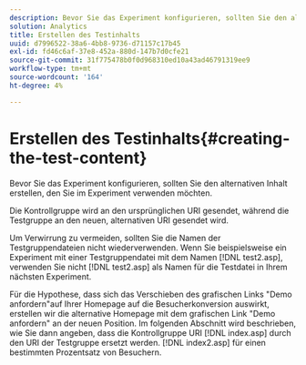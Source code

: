 ```yaml
---
description: Bevor Sie das Experiment konfigurieren, sollten Sie den alternativen Inhalt erstellen, den Sie im Experiment verwenden möchten.
solution: Analytics
title: Erstellen des Testinhalts
uuid: d7996522-38a6-4bb8-9736-d71157c17b45
exl-id: fd46c6af-37e8-452a-880d-147b7d0cfe21
source-git-commit: 31f775478b0f0d968310ed10a43ad46791319ee9
workflow-type: tm+mt
source-wordcount: '164'
ht-degree: 4%

---
```


# Erstellen des Testinhalts{#creating-the-test-content}

Bevor Sie das Experiment konfigurieren, sollten Sie den alternativen Inhalt erstellen, den Sie im Experiment verwenden möchten.

Die Kontrollgruppe wird an den ursprünglichen URI gesendet, während die Testgruppe an den neuen, alternativen URI gesendet wird.

Um Verwirrung zu vermeiden, sollten Sie die Namen der Testgruppendateien nicht wiederverwenden. Wenn Sie beispielsweise ein Experiment mit einer Testgruppendatei mit dem Namen [!DNL test2.asp], verwenden Sie nicht [!DNL test2.asp] als Namen für die Testdatei in Ihrem nächsten Experiment.

Für die Hypothese, dass sich das Verschieben des grafischen Links &quot;Demo anfordern&quot;auf Ihrer Homepage auf die Besucherkonversion auswirkt, erstellen wir die alternative Homepage mit dem grafischen Link &quot;Demo anfordern&quot; an der neuen Position. Im folgenden Abschnitt wird beschrieben, wie Sie dann angeben, dass die Kontrollgruppe URI [!DNL index.asp] durch den URI der Testgruppe ersetzt werden. [!DNL index2.asp] für einen bestimmten Prozentsatz von Besuchern.
